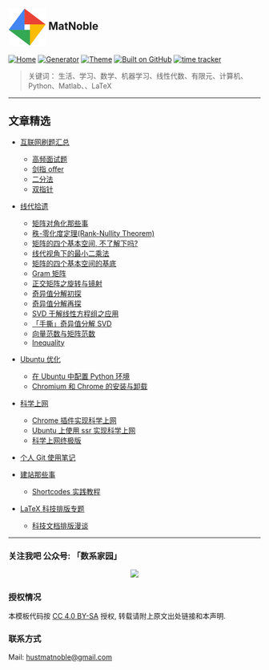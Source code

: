 ## <a title="matnoble.github.io" href="https://matnoble.github.io"><img align="center" width="75" height="75" src="https://raw.githubusercontent.com/MatNoble/matnoble.github.io/master/static/icons/android-chrome-512x512.png"></a> MatNoble

[![Home](https://img.shields.io/badge/Home-MatNoble-blue)](https://matnoble.github.io)
[![Generator](https://img.shields.io/badge/Generator-Hugo-ff4088?&logo=hugo)](https://gohugo.io/)
[![Theme](https://img.shields.io/badge/Theme-MemE-2a6df4)](https://github.com/reuixiy/hugo-theme-meme)
[![Built on GitHub](https://github.com/MatNoble/matnoble.github.io/workflows/build/badge.svg)](https://github.com/MatNoble/matnoble.github.io/actions)
[![time tracker](https://wakatime.com/badge/github/MatNoble/matnoble.github.io.svg)](https://wakatime.com/badge/github/MatNoble/matnoble.github.io)

> 关键词： 生活、学习、数学、机器学习、线性代数、有限元、计算机、Python、Matlab、、LaTeX

<hr />

## 文章精选

- <a href="https://matnoble.github.io/tags/%E7%BC%96%E7%A8%8B%E5%88%B7%E9%A2%98/">互联网刷题汇总</a>

  - <a href="https://matnoble.github.io/tags/%E9%AB%98%E9%A2%91%E7%AE%97%E6%B3%95%E9%A2%98/">高频面试题</a>
  - <a href="https://matnoble.github.io/dsa/codinginterviews/">剑指 offer</a>
  - <a href="https://matnoble.github.io/dsa/topics/binary-search/">二分法</a>
  - <a href="https://matnoble.github.io/tags/%E5%8F%8C%E6%8C%87%E9%92%88/">双指针</a>
  
- <a href="https://matnoble.github.io/series/mla/"> 线代拾遗 </a> 
  
  - <a href="https://matnoble.github.io/math/linear-algebra/diag/"> 矩阵对角化那些事 </a> 
  - <a href="https://matnoble.github.io/math/linear-algebra/rank-nullity/"> 秩-零化度定理(Rank-Nullity Theorem) </a> 
  - <a href="https://matnoble.github.io/math/linear-algebra/matrix4basicth/"> 矩阵的四个基本空间, 不了解下吗? </a> 
  - <a href="https://matnoble.github.io/math/linear-algebra/matrixleastsquares/"> 线代视角下的最小二乘法 </a> 
  - <a href="https://matnoble.github.io/math/linear-algebra/basicspacebase/"> 矩阵的四个基本空间的基底 </a> 
  - <a href="https://matnoble.github.io/math/linear-algebra/gram/"> Gram 矩阵 </a> 
  - <a href="https://matnoble.github.io/math/linear-algebra/rotationandmirroring/"> 正交矩阵之旋转与镜射 </a>
  - <a href="https://matnoble.github.io/math/linear-algebra/svd-mathematical-basis-a/"> 奇异值分解初探 </a>
  - <a href="https://matnoble.github.io/math/linear-algebra/svd-mathematical-basis-b/"> 奇异值分解再探 </a>
  - <a href="https://matnoble.github.io/math/linear-algebra/svd-apply-to-linear-system/">SVD 于解线性方程组之应用</a>
  - <a href="https://matnoble.github.io/math/linear-algebra/solve-svd-by-hand/">「手撕」奇异值分解 SVD</a>
  - <a href="https://matnoble.github.io/math/linear-algebra/vector-and-matrix-norm/">向量范数与矩阵范数</a>
  - <a href="https://matnoble.github.io/math/fem/inequality/">Inequality</a>
  
- <a href="https://matnoble.github.io/tags/ubuntu-%E8%A3%85%E6%9C%BA%E4%B8%8E%E4%BC%98%E5%8C%96/">Ubuntu 优化</a>
  
  - <a href="https://matnoble.github.io/tech/ubuntu/configure-python-environment-in-ubuntu/">在 Ubuntu 中配置 Python 环境</a>
  - <a href="https://matnoble.github.io/tech/ubuntu/install-chromium-browser-ubuntu/">Chromium 和 Chrome 的安装与卸载</a>

- <a href="https://matnoble.github.io/tags/%E7%A7%91%E5%AD%A6%E4%B8%8A%E7%BD%91/">科学上网</a>
  
  - <a href="https://matnoble.github.io/tech/ubuntu/scientific-internet/">Chrome 插件实现科学上网</a>
  - <a href="https://matnoble.github.io/tech/ubuntu/ubuntu-ssr/">Ubuntu 上使用 ssr 实现科学上网</a>
  - <a href="https://matnoble.github.io/tech/tofreeworld/">科学上网终极版</a>

- <a href="https://matnoble.github.io/tech/programming/git/">个人 Git 使用笔记</a>

- <a href="https://matnoble.github.io/categories/%E5%https://github.com/MatNoble/LaTeX-Document/blob/master/LICENSEBB%BA%E7%AB%99%E9%82%A3%E4%BA%9B%E4%BA%8B%E5%84%BF/"> 建站那些事</a>
  
  - <a href="https://matnoble.github.io/tech/hugo/shortcodes-practice-tutorial-for-hugo/"> Shortcodes 实践教程 </a>

- <a href="https://matnoble.github.io/series/latex/">LaTeX 科技排版专题</a>
  
  - <a href="https://matnoble.github.io/tech/latex/typeset-bbt/">科技文档排版漫谈</a>

<hr />

### 关注我吧 公众号: 「数系家园」

<p align="center">
<img src="https://cdn.jsdelivr.net/gh/MatNoble/Images@master/uPic/uXiJsM.jpg"
</p>

### 授权情况

本模板代码按 [CC 4.0 BY-SA](https://github.com/MatNoble/matnoble.github.io/blob/master/CC-BY-SA-4.0) 授权, 转载请附上原文出处链接和本声明.

### 联系方式

Mail: [hustmatnoble@gmail.com](mailto:hustmatnoble@gmail.com)
